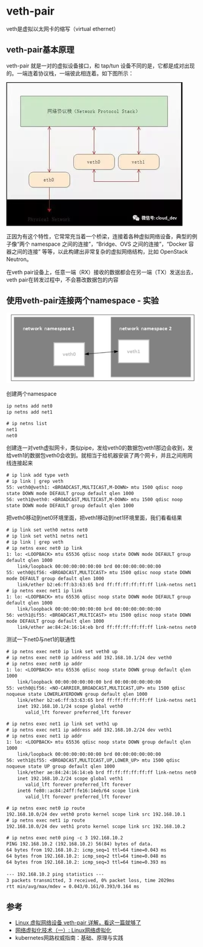# veth-pair

veth是虚拟以太网卡的缩写（virtual ethernet）

## veth-pair基本原理

veth-pair 就是一对的虚拟设备接口，和 tap/tun 设备不同的是，它都是成对出现的。一端连着协议栈，一端彼此相连着。如下图所示：

![](/static/images/2208/p016.png)

正因为有这个特性，它常常充当着一个桥梁，连接着各种虚拟网络设备，典型的例子像“两个 namespace 之间的连接”，“Bridge、OVS 之间的连接”，“Docker 容器之间的连接” 等等，以此构建出非常复杂的虚拟网络结构，比如 OpenStack Neutron。

在veth pair设备上，任意一端（RX）接收的数据都会在另一端（TX）发送出去，veth pair在转发过程中，不会篡改数据包的内容

## 使用veth-pair连接两个namespace - 实验

![](/static/images/2211/p005.jpeg)

创建两个namespace

```
ip netns add net0
ip netns add net1
```

```
# ip netns list
net1
net0
```

创建连一对veth虚拟网卡，类似pipe，发给veth0的数据包veth1那边会收到，发给veth1的数据包veth0会收到。就相当于给机器安装了两个网卡，并且之间用网线连接起来

```
# ip link add type veth
# ip link | grep veth
55: veth0@veth1: <BROADCAST,MULTICAST,M-DOWN> mtu 1500 qdisc noop state DOWN mode DEFAULT group default qlen 1000
56: veth1@veth0: <BROADCAST,MULTICAST,M-DOWN> mtu 1500 qdisc noop state DOWN mode DEFAULT group default qlen 1000
```

把veth0移动到net0环境里面，把veth1移动到net1环境里面，我们看看结果

```
# ip link set veth0 netns net0
# ip link set veth1 netns net1
# ip link | grep veth
# ip netns exec net0 ip link
1: lo: <LOOPBACK> mtu 65536 qdisc noop state DOWN mode DEFAULT group default qlen 1000
    link/loopback 00:00:00:00:00:00 brd 00:00:00:00:00:00
55: veth0@if56: <BROADCAST,MULTICAST> mtu 1500 qdisc noop state DOWN mode DEFAULT group default qlen 1000
    link/ether b2:e6:ff:b3:63:65 brd ff:ff:ff:ff:ff:ff link-netns net1
# ip netns exec net1 ip link
1: lo: <LOOPBACK> mtu 65536 qdisc noop state DOWN mode DEFAULT group default qlen 1000
    link/loopback 00:00:00:00:00:00 brd 00:00:00:00:00:00
56: veth1@if55: <BROADCAST,MULTICAST> mtu 1500 qdisc noop state DOWN mode DEFAULT group default qlen 1000
    link/ether ae:84:24:16:14:eb brd ff:ff:ff:ff:ff:ff link-netns net0
```

测试一下net0与net1的联通性

```
# ip netns exec net0 ip link set veth0 up
# ip netns exec net0 ip address add 192.168.10.1/24 dev veth0
# ip netns exec net0 ip addr
1: lo: <LOOPBACK> mtu 65536 qdisc noop state DOWN group default qlen 1000
    link/loopback 00:00:00:00:00:00 brd 00:00:00:00:00:00
55: veth0@if56: <NO-CARRIER,BROADCAST,MULTICAST,UP> mtu 1500 qdisc noqueue state LOWERLAYERDOWN group default qlen 1000
    link/ether b2:e6:ff:b3:63:65 brd ff:ff:ff:ff:ff:ff link-netns net1
    inet 192.168.10.1/24 scope global veth0
       valid_lft forever preferred_lft forever
```

```
# ip netns exec net1 ip link set veth1 up
# ip netns exec net1 ip address add 192.168.10.2/24 dev veth1
# ip netns exec net1 ip addr
1: lo: <LOOPBACK> mtu 65536 qdisc noop state DOWN group default qlen 1000
    link/loopback 00:00:00:00:00:00 brd 00:00:00:00:00:00
56: veth1@if55: <BROADCAST,MULTICAST,UP,LOWER_UP> mtu 1500 qdisc noqueue state UP group default qlen 1000
    link/ether ae:84:24:16:14:eb brd ff:ff:ff:ff:ff:ff link-netns net0
    inet 192.168.10.2/24 scope global veth1
       valid_lft forever preferred_lft forever
    inet6 fe80::ac84:24ff:fe16:14eb/64 scope link
       valid_lft forever preferred_lft forever
```

```
# ip netns exec net0 ip route
192.168.10.0/24 dev veth0 proto kernel scope link src 192.168.10.1
# ip netns exec net1 ip route
192.168.10.0/24 dev veth1 proto kernel scope link src 192.168.10.2
```

```
# ip netns exec net0 ping -c 3 192.168.10.2
PING 192.168.10.2 (192.168.10.2) 56(84) bytes of data.
64 bytes from 192.168.10.2: icmp_seq=1 ttl=64 time=0.043 ms
64 bytes from 192.168.10.2: icmp_seq=2 ttl=64 time=0.048 ms
64 bytes from 192.168.10.2: icmp_seq=3 ttl=64 time=0.393 ms

--- 192.168.10.2 ping statistics ---
3 packets transmitted, 3 received, 0% packet loss, time 2029ms
rtt min/avg/max/mdev = 0.043/0.161/0.393/0.164 ms
```

## 参考

- [Linux 虚拟网络设备 veth-pair 详解，看这一篇就够了](https://www.cnblogs.com/bakari/p/10613710.html)
- [网络虚拟化技术（一）: Linux网络虚拟化](https://blog.kghost.info/2013/03/01/linux-network-emulator/)
- kubernetes网路权威指南：基础、原理与实践